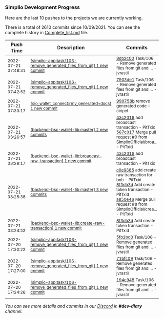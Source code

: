 
### Simplio Development Progress

Here are the last 10 pushes to the projects we are currently working.

There is a total of 2610 commits since 10/09/2021. You can see the complete history in
 [Complete_list.md](Complete_list.md) file.

| Push Time | Description | Commits |
| --- | --- | --- |
| <sub>2022-07-21 07:48:31</sub> | <sub>[[simplio-app:task/106\-remove\_generated\_files\_from\_git] 1 new commit](https://github.com/SimplioOfficial/simplio-app/commit/8db2c00c20bc18d97af388f48c120e6414dd40dd)</sub> | <sub>[8db2c00](https://github.com/SimplioOfficial/simplio-app/commit/8db2c00c20bc18d97af388f48c120e6414dd40dd) Task/106 - Remove generated files from git and ... - jvrastil</sub> |
| <sub>2022-07-21 07:42:52</sub> | <sub>[[simplio-app:task/106\-remove\_generated\_files\_from\_git] 1 new commit](https://github.com/SimplioOfficial/simplio-app/commit/7903de1037af4a09e8abc639558f1396e80dba97)</sub> | <sub>[7903de1](https://github.com/SimplioOfficial/simplio-app/commit/7903de1037af4a09e8abc639558f1396e80dba97) Task/106 - Remove generated files from git and ... - jvrastil</sub> |
| <sub>2022-07-21 07:33:17</sub> | <sub>[[sio_wallet_connect:rmv\_generated\+docs] 1 new commit](https://github.com/SimplioOfficial/sio_wallet_connect/commit/990758bd5f28886780bbf4e1e0818434ef461fcb)</sub> | <sub>[990758b](https://github.com/SimplioOfficial/sio_wallet_connect/commit/990758bd5f28886780bbf4e1e0818434ef461fcb) remove generated code - ciripel</sub> |
| <sub>2022-07-21 03:26:57</sub> | <sub>[[backend-bsc-wallet-lib:master] 2 new commits](https://github.com/SimplioOfficial/backend-bsc-wallet-lib/compare/a850e463bee9...567c017e53d2)</sub> | <sub>[43c2019](https://github.com/SimplioOfficial/backend-bsc-wallet-lib/commit/43c2019176cbcca40bae53f41b1a2bcaa80607ae) add broadcast transaction - PitTxid<br>[567c017](https://github.com/SimplioOfficial/backend-bsc-wallet-lib/commit/567c017e53d20baacb55967eb4917c77cf7a93a5) Merge pull request #9 from SimplioOfficial/broa... - PitTxid</sub> |
| <sub>2022-07-21 03:26:17</sub> | <sub>[[backend-bsc-wallet-lib:broadcast\-raw\-transaction] 1 new commit](https://github.com/SimplioOfficial/backend-bsc-wallet-lib/commit/43c2019176cbcca40bae53f41b1a2bcaa80607ae)</sub> | <sub>[43c2019](https://github.com/SimplioOfficial/backend-bsc-wallet-lib/commit/43c2019176cbcca40bae53f41b1a2bcaa80607ae) add broadcast transaction - PitTxid</sub> |
| <sub>2022-07-21 03:25:38</sub> | <sub>[[backend-bsc-wallet-lib:master] 3 new commits](https://github.com/SimplioOfficial/backend-bsc-wallet-lib/compare/c0cb10a43ef9...a850e463bee9)</sub> | <sub>[c0e6385](https://github.com/SimplioOfficial/backend-bsc-wallet-lib/commit/c0e6385a8282f88b67a7072edce0338e1ede2c05) add create raw transaction for bnb - PitTxid<br>[8f3db3d](https://github.com/SimplioOfficial/backend-bsc-wallet-lib/commit/8f3db3db06f212b44ebc57211a195ddbd5b63a3f) Add create token transaction - PitTxid<br>[a850e46](https://github.com/SimplioOfficial/backend-bsc-wallet-lib/commit/a850e463bee925e947d8b52eebd87fe24067c709) Merge pull request #8 from SimplioOfficial/crea... - PitTxid</sub> |
| <sub>2022-07-21 03:24:52</sub> | <sub>[[backend-bsc-wallet-lib:create\-raw\-transaction] 1 new commit](https://github.com/SimplioOfficial/backend-bsc-wallet-lib/commit/8f3db3db06f212b44ebc57211a195ddbd5b63a3f)</sub> | <sub>[8f3db3d](https://github.com/SimplioOfficial/backend-bsc-wallet-lib/commit/8f3db3db06f212b44ebc57211a195ddbd5b63a3f) Add create token transaction - PitTxid</sub> |
| <sub>2022-07-20 17:30:22</sub> | <sub>[[simplio-app:task/106\-remove\_generated\_files\_from\_git] 1 new commit](https://github.com/SimplioOfficial/simplio-app/commit/5fb2bd3e500e6c2636c9f5cbb48285da1b8f8247)</sub> | <sub>[5fb2bd3](https://github.com/SimplioOfficial/simplio-app/commit/5fb2bd3e500e6c2636c9f5cbb48285da1b8f8247) Task/106 - Remove generated files from git and ... - jvrastil</sub> |
| <sub>2022-07-20 17:27:00</sub> | <sub>[[simplio-app:task/106\-remove\_generated\_files\_from\_git] 1 new commit](https://github.com/SimplioOfficial/simplio-app/commit/71bfc09209dcb339ef22d31d6044bba19a5f4b22)</sub> | <sub>[71bfc09](https://github.com/SimplioOfficial/simplio-app/commit/71bfc09209dcb339ef22d31d6044bba19a5f4b22) Task/106 - Remove generated files from git and ... - jvrastil</sub> |
| <sub>2022-07-20 17:24:26</sub> | <sub>[[simplio-app:task/106\-remove\_generated\_files\_from\_git] 1 new commit](https://github.com/SimplioOfficial/simplio-app/commit/194c9451f0a86e2c93023dcc58e885e12e2f3688)</sub> | <sub>[194c945](https://github.com/SimplioOfficial/simplio-app/commit/194c9451f0a86e2c93023dcc58e885e12e2f3688) Task/106 - Remove generated files from git and ... - jvrastil</sub> |

_You can see more details and commits in our [Discord](https://discord.gg/aKhjuwZmdP) in **#dev-diary** channel._
